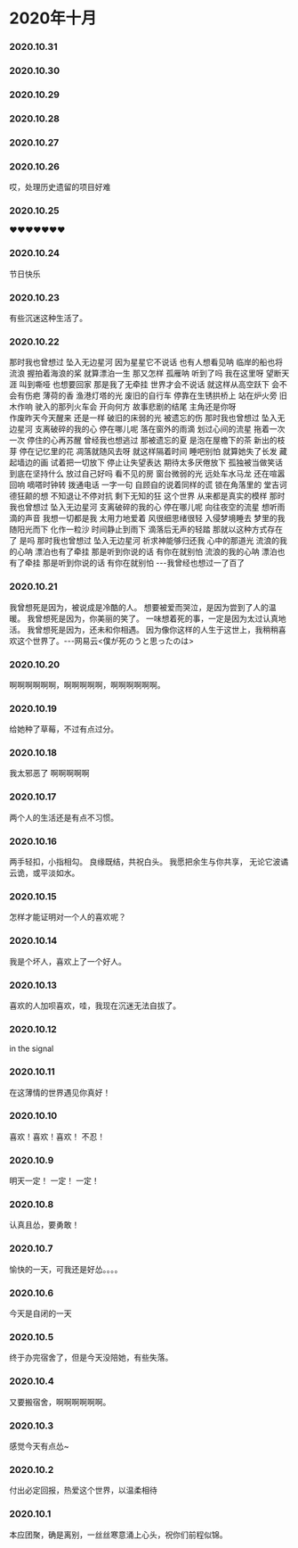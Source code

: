 # 2020年十月
### 2020.10.31
### 2020.10.30
### 2020.10.29
### 2020.10.28
### 2020.10.27
### 2020.10.26
哎，处理历史遗留的项目好难
### 2020.10.25
❤❤❤❤❤❤❤
### 2020.10.24
节日快乐
### 2020.10.23
有些沉迷这种生活了。
### 2020.10.22
那时我也曾想过 坠入无边星河
因为星星它不说话 也有人想看见呐
临岸的船也将流浪 握拍着海浪的桨
就算漂泊一生 那又怎样
孤雁呐 听到了吗 我在这里呀
望断天涯 叫到嘶哑 也想要回家
那是我了无牵挂 世界才会不说话
就这样从高空跃下 会不会有伤疤
薄荷的香 渔港灯塔的光
废旧的自行车 停靠在生锈拱桥上
站在炉火旁 旧木作响
驶入的那列火车会 开向何方
故事悲剧的结尾 主角还是你呀   
作废昨天今天醒来 还是一样
破旧的床弱的光  被遗忘的伤
那时我也曾想过 坠入无边星河
支离破碎的我的心 停在哪儿呢 
落在窗外的雨滴 划过心间的流星
拖着一次一次 停住的心再苏醒
曾经我也想逃过 那被遗忘的夏
是泡在屋檐下的茶 新出的枝芽
停在记忆里的花 凋落就随风去呀
就这样隔着时间 睡吧别怕
就算她失了长发 藏起墙边的画
试着把一切放下 停止让失望表达
期待太多厌倦放下 孤独被当做笑话
到底在坚持什么 放过自己好吗
看不见的房 窗台微弱的光
远处车水马龙 还在喧嚣回响
嘀嗒时钟转 拨通电话
一字一句 自顾自的说着同样的谎
锁在角落里的 堂吉诃德狂颠的想
不知退让不停对抗 剩下无知的狂
这个世界 从来都是真实的模样
那时我也曾想过 坠入无边星河
支离破碎的我的心 停在哪儿呢 
向往夜空的流星 想听雨滴的声音
我想一切都是我 太用力地爱着
风很细思绪很轻 入侵梦境睡去
梦里的我随阳光而下 化作一粒沙
时间静止到雨下 滴落后无声的轻踏
那就以这种方式存在了 是吗
那时我也曾想过 坠入无边星河
祈求神能够归还我 心中的那道光
流浪的我的心呐 漂泊也有了牵挂
那是听到你说的话 有你在就别怕
流浪的我的心呐 漂泊也有了牵挂
那是听到你说的话 有你在就别怕
---我曾经也想过一了百了
### 2020.10.21
我曾想死是因为，被说成是冷酷的人。 想要被爱而哭泣，是因为尝到了人的温暖。 我曾想死是因为，你美丽的笑了。 一味想着死的事，一定是因为太过认真地活。 我曾想死是因为，还未和你相遇。 因为像你这样的人生于这世上，我稍稍喜欢这个世界了。---网易云<僕が死のうと思ったのは>
### 2020.10.20
啊啊啊啊啊啊，啊啊啊啊啊，啊啊啊啊啊啊。
### 2020.10.19
给她种了草莓，不过有点过分。
### 2020.10.18
我太邪恶了 啊啊啊啊啊
### 2020.10.17
两个人的生活还是有点不习惯。
### 2020.10.16
两手轻扣，小指相勾。 良缘既结，共祝白头。 我愿把余生与你共享， 无论它波谲云诡，或平淡如水。
### 2020.10.15
怎样才能证明对一个人的喜欢呢？
### 2020.10.14
我是个坏人，喜欢上了一个好人。
### 2020.10.13
喜欢的人加呗喜欢，哇，我现在沉迷无法自拔了。
### 2020.10.12
in the signal 
### 2020.10.11
在这薄情的世界遇见你真好！
### 2020.10.10
喜欢！喜欢！喜欢！ 不忍！
### 2020.10.9
明天一定！ 一定！ 一定！
### 2020.10.8
认真且怂，要勇敢！
### 2020.10.7
愉快的一天，可我还是好怂。。。。
### 2020.10.6
今天是自闭的一天
### 2020.10.5
终于办完宿舍了，但是今天没陪她，有些失落。
### 2020.10.4
又要搬宿舍，啊啊啊啊啊啊。
### 2020.10.3
感觉今天有点怂~
### 2020.10.2
付出必定回报，热爱这个世界，以温柔相待
### 2020.10.1
本应团聚，确是离别，一丝丝寒意涌上心头，祝你们前程似锦。

